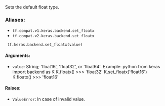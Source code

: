 
Sets the default float type.
### Aliases:
- `tf.compat.v1.keras.backend.set_floatx`
- `tf.compat.v2.keras.backend.set_floatx`

```
 tf.keras.backend.set_floatx(value)
```
#### Arguments:
- `value`: String; 'float16', 'float32', or 'float64'. Example: python from keras import backend as K K.floatx() >>> 'float32' K.set_floatx('float16') K.floatx() >>> 'float16'
#### Raises:
- `ValueError`: In case of invalid value.

